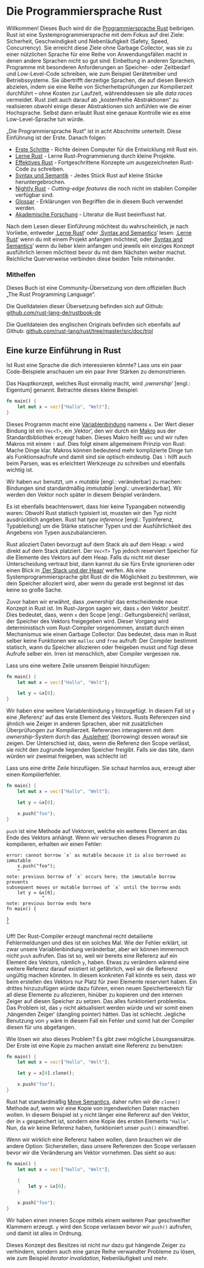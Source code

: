 # Die Programmiersprache Rust

Willkommen! Dieses Buch wird dir die [Programmiersprache Rust][rust] beibrigen.
Rust ist eine Systemprogrammiersprache mit dem Fokus auf drei Ziele:
Sicherheit, Geschwindigkeit und Nebenläufigkeit (Safety, Speed, Concurrency).
Sie erreicht diese Ziele ohne Garbage Collector, was sie zu einer nützlichen Sprache
für eine Reihe von Anwendungsfällen macht in denen andere Sprachen nicht so gut sind:
Einbettung in anderen Sprachen, Programme mit besonderen Anforderungen an Speicher-
oder Zeitbedarf und Low-Level-Code schreiben, wie zum Beispiel Gerätetreiber und
Betriebssysteme.
Sie übertrifft derzeitige Sprachen, die auf diesen Bereich abzielen, indem sie eine
Reihe von Sicherheitsprüfungen zur Kompilierzeit durchführt – ohne Kosten zur Laufzeit,
währenddessen sie alle *data races* vermeidet.
Rust zielt auch darauf ab „kostenfreihe Abstraktionen“ zu realisieren obwohl
einige dieser Abstraktionen sich anfühlen wie die einer Hochsprache.
Selbst dann erlaubt Rust eine genaue Kontrolle wie es eine Low-Level-Sprache tun würde.

[rust]: https://www.rust-lang.org

„Die Programmiersprache Rust“ ist in acht Abschnitte unterteilt.
Diese Einführung ist der Erste. Danach folgen:

* [Erste Schritte][es] - Richte deinen Computer für die Entwicklung mit Rust ein.
* [Lerne Rust][lr] - Lerne Rust-Programmierung durch kleine Projekte.
* [Effektives Rust][er] - Fortgeschrittene Konzepte um ausgezeichneten Rust-Code zu schreiben.
* [Syntax und Semantik][ss] - Jedes Stück Rust auf kleine Stücke heruntergebrochen.
* [Nightly Rust][nr] - *Cutting-edge features* die noch nicht im stabilen Compiler verfügbar sind.
* [Glossar][gl] - Erklärungen von Begriffen die in diesem Buch verwendet werden.
* [Akademische Forschung][bi] - Literatur die Rust beeinflusst hat.

[es]: book/Erste_Schritte.md
[lr]: book/Lerne_Rust.md
[er]: book/Effektives_Rust.md
[ss]: book/Syntax_Und_Semantik.md
[nr]: book/Nightly_Rust.md
[gl]: book/Glossar.md
[bi]: book/Bibliografie.md

Nach dem Lesen dieser Einführung möchtest du wahrscheinlich, je nach Vorliebe,
entweder ‚[Lerne Rust][lr]‘ oder ‚[Syntax and Semantics][ss]‘ lesen:
‚[Lerne Rust][lr]‘ wenn du mit einem Projekt anfangen möchtest,
oder ‚[Syntax and Semantics][ss]‘ wenn du lieber klein anfangen und jeweils ein
einziges Konzept ausführlich lernen möchtest bevor du mit dem Nächsten weiter machst.
Reichliche Querverweise verbinden diese beiden Teile miteinander.

### Mithelfen
Dieses Buch ist eine Community-Übersetzung von dem offiziellen Buch „The Rust Programming Language“.

Die Quelldateien dieser Übersetzung befinden sich auf Github:
[github.com/rust-lang-de/rustbook-de](https://github.com/rust-lang-de/rustbook-de)

Die Quelldateien des englischen Originals befinden sich ebenfalls auf Github:
[github.com/rust-lang/rust/tree/master/src/doc/trpl](https://github.com/rust-lang/rust/tree/master/src/doc/trpl)

## Eine kurze Einführung in Rust

Ist Rust eine Sprache die dich interessieren könnte? Lass uns ein paar 
Code-Beispiele anschauen um ein paar ihrer Stärken zu demonstrieren.

Das Hauptkonzept, welches Rust einmalig macht, wird
‚*ownership*‘ [engl.: Eigentum] genannt. Betrachte dieses kleine Beispiel:

```rust
fn main() {
    let mut x = vec!["Hallo", "Welt"];
}
```

Dieses Programm macht eine [Variablenbindung][var] namens `x`. Der Wert dieser 
Bindung ist ein `Vec<T>`, ein ‚Vektor‘, den wir durch ein [Makro][macro] 
aus der Standardbibliothek erzeugt haben. Dieses Makro heißt `vec` und wir rufen 
Makros mit einem `!` auf. Dies folgt einem allgemeinem Prinzip von Rust:
Mache Dinge klar. Makros können bedeutend mehr komplizierte Dinge tun als 
Funktionsaufrufe und damit sind sie optisch eindeutig. Das `!` hilft auch beim 
Parsen, was es erleichtert Werkzeuge zu schreiben und ebenfalls wichtig ist.

Wir haben `mut` benutzt, um `x` *mutable* [engl.: veränderbar] zu machen:
Bindungen sind standardmäßig *immutable* [engl.: unveränderbar].
Wir werden den Vektor noch später in diesem Beispiel verändern.

Es ist ebenfalls beachtenswert, dass hier keine Typangaben notwendig waren: 
Obwohl Rust statisch typisiert ist, mussten wir den Typ nicht ausdrücklich 
angeben. Rust hat *type inference* [engl.: Typinferenz, Typableitung] um 
die Stärke statischer Typen und der Ausführlichkeit des Angebens von Typen 
auszubalancieren.

Rust alloziert Daten bevorzugt auf dem Stack als auf dem Heap: `x` wird direkt
auf dem Stack platziert. Der `Vec<T>` Typ jedoch reserviert Speicher für die
Elemente des Vektors auf dem Heap. Falls du nicht mit dieser Unterscheidung
vertraut bist, dann kannst du sie fürs Erste ignorieren oder einen Blick in
[‚Der Stack und der Heap‘][heap] werfen. Als eine Systemprogrammiersprache
gibt Rust dir die Möglichkeit zu bestimmen, wie dein Speicher alloziert wird,
aber wenn du gerade erst beginnst ist das keine so große Sache.

[var]: book/Variablenbindung.md
[macro]: book/Makros.md
[heap]: book/Der_Stack_Und_Der_Heap.md

Zuvor haben wir erwähnt, dass ‚ownership‘ das entscheidende neue Konzept in Rust ist.
Im Rust-Jargon sagen wir, dass `x` den Vektor ‚besitzt‘. Dies bedeutet, dass,
wenn `x` den Scope [engl.: Geltungsbereich] verlässt, der Speicher des Vektors
freigegeben wird. Dieser Vorgang wird deterministisch vom Rust-Compiler
vorgenommen, anstatt durch einen Mechanismus wie einen Garbage Collector.
Das bedeutet, dass man in Rust selber keine Funktionen wie `malloc` und
`free` aufruft: Der Compiler bestimmt statisch, wann du Speicher allozieren oder
freigeben musst und fügt diese Aufrufe selber ein. Irren ist menschlich, aber
Compiler vergessen nie.

Lass uns eine weitere Zeile unserem Beispiel hinzufügen:

```rust
fn main() {
    let mut x = vec!["Hallo", "Welt"];

    let y = &x[0];
}
```

Wir haben eine weitere Variablenbindung `y` hinzugefügt. In diesem Fall ist
`y` eine ‚Referenz‘ auf das erste Element des Vektors. Rusts Referenzen sind
ähnlich wie Zeiger in anderen Sprachen, aber mit zusätzlichen Überprüfungen zur
Kompilierzeit. Referenzen interagieren mit dem *ownership*-System durch das
[‚Ausleihen‘][borrowing] (borrowing) dessen worauf sie zeigen.
Der Unterschied ist, dass, wenn die Referenz den Scope verlässt,
sie nicht den zugrunde liegenden Speicher freigibt. Falls sie das täte,
dann würden wir zweimal freigeben, was schlecht ist!

[borrowing]: book/Referenzen_Und_Ausleihen.md

Lass uns eine dritte Zeile hinzufügen. Sie schaut harmlos aus, erzeugt aber
einen Kompilierfehler.

```rust
fn main() {
    let mut x = vec!["Hallo", "Welt"];

    let y = &x[0];

    x.push("foo");
}
```

`push` ist eine Methode auf Vektoren, welche ein weiteres Element an das Ende
des Vektors anhängt. Wenn wir versuchen dieses Programm zu kompilieren, erhalten
wir einen Fehler:

```text
error: cannot borrow `x` as mutable because it is also borrowed as immutable
    x.push("foo");
    ^
note: previous borrow of `x` occurs here; the immutable borrow prevents
subsequent moves or mutable borrows of `x` until the borrow ends
    let y = &x[0];
             ^
note: previous borrow ends here
fn main() {

}
^
```
Uff! Der Rust-Compiler erzeugt manchmal recht detailierte Fehlermeldungen und dies ist
ein solches Mal. Wie der Fehler erklärt, ist zwar unsere Variablenbindung veränderbar,
aber wir können immernoch nicht `push` aufrufen. Das ist so, weil wir bereits
eine Referenz auf ein Element des Vektors, nämlich `y`, haben. Etwas zu verändern
wärend eine weitere Referenz darauf existiert ist gefährlich, weil wir die
Referenz ungültig machen könnten. In diesem konkreten Fall könnte es sein, dass
wir beim erstellen des Vektors nur Platz für zwei Elemente reserviert haben.
Ein drittes hinzuzufügen würde dazu führen, einen neuen Speicherbereich für all
diese Elemente zu allozieren, hinüber zu kopieren und den internen Zeiger auf
diesen Speicher zu setzen. Das alles funktioniert problemlos. Das Problem ist,
das `y` nicht aktualisiert werden würde und wir somit einen ‚hängenden Zeiger‘
(dangling pointer) hätten. Das ist schlecht. Jegliche Benutzung von `y` wäre in
diesem Fall ein Fehler und somit hat der Compiler diesen für uns abgefangen.

Wie lösen wir also dieses Problem? Es gibt zwei mögliche Lösungsansätze.
Der Erste ist eine Kopie zu machen anstatt eine Referenz zu benutzen:

```rust
fn main() {
    let mut x = vec!["Hallo", "Welt"];

    let y = x[0].clone();

    x.push("foo");
}
```

Rust hat standardmäßig [Move Semantics][move], daher rufen wir die `clone()`
Methode auf, wenn wir eine Kopie von irgendwelchen Daten machen wollen.
In diesem Beispiel ist `y` nicht länger eine Referenz auf den Vektor, der in `x`
gespeichert ist, sondern eine Kopie des ersten Elements `"Hallo"`. Nun, da wir
keine Referenz haben, funktioniert unser `push()` einwandfrei.

[move]: Besitz#move-semantics

Wenn wir wirklich eine Referenz haben wollen, dann brauchen wir die andere
Option: Sicherstellen, dass unsere Referenzen den Scope verlassen bevor wir die
Veränderung am Vektor vornehmen. Das sieht so aus:

```rust
fn main() {
    let mut x = vec!["Hallo", "Welt"];

    {
        let y = &x[0];
    }

    x.push("foo");
}
```

Wir haben einen inneren Scope mittels einem weiteren Paar geschweifter Klammern
erzeugt. `y` wird den Scope verlassen bevor wir `push()` aufrufen, und damit
ist alles in Ordnung.

Dieses Konzept des Besitzes ist nicht nur dazu gut hängende Zeiger zu verhindern,
sondern auch eine ganze Reihe verwandter Probleme zu lösen, wie zum Beispiel
*iterator invalidation*, Nebenläufigkeit und mehr.
